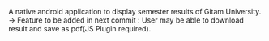 A native android application to display semester results of Gitam University.
-> Feature to be added in next commit : User may be able to download result and save as pdf(JS Plugin required).